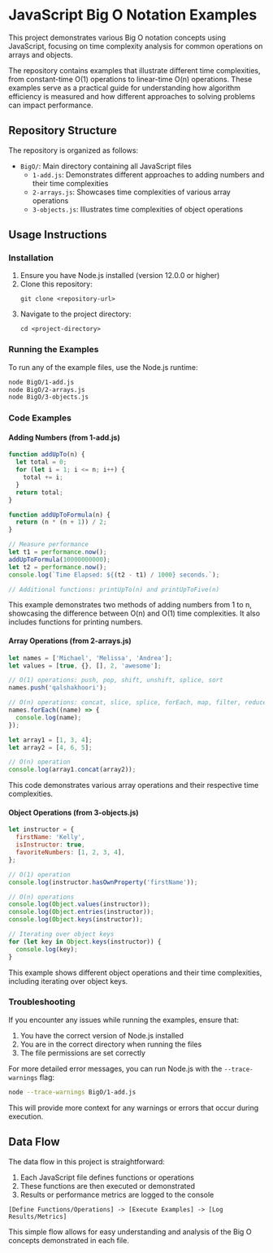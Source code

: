 # JavaScript Big O Notation Examples

This project demonstrates various Big O notation concepts using JavaScript, focusing on time complexity analysis for common operations on arrays and objects.

The repository contains examples that illustrate different time complexities, from constant-time O(1) operations to linear-time O(n) operations. 
These examples serve as a practical guide for understanding how algorithm efficiency is measured and how different approaches to solving problems can impact performance.

## Repository Structure

The repository is organized as follows:

- `BigO/`: Main directory containing all JavaScript files
  - `1-add.js`: Demonstrates different approaches to adding numbers and their time complexities
  - `2-arrays.js`: Showcases time complexities of various array operations
  - `3-objects.js`: Illustrates time complexities of object operations

## Usage Instructions

### Installation

1. Ensure you have Node.js installed (version 12.0.0 or higher)
2. Clone this repository:
   ```
   git clone <repository-url>
   ```
3. Navigate to the project directory:
   ```
   cd <project-directory>
   ```

### Running the Examples

To run any of the example files, use the Node.js runtime:

```bash
node BigO/1-add.js
node BigO/2-arrays.js
node BigO/3-objects.js
```

### Code Examples

#### Adding Numbers (from 1-add.js)

```javascript
function addUpTo(n) {
  let total = 0;
  for (let i = 1; i <= n; i++) {
    total += i;
  }
  return total;
}

function addUpToFormula(n) {
  return (n * (n + 1)) / 2;
}

// Measure performance
let t1 = performance.now();
addUpToFormula(10000000000);
let t2 = performance.now();
console.log(`Time Elapsed: ${(t2 - t1) / 1000} seconds.`);

// Additional functions: printUpTo(n) and printUpToFive(n)
```

This example demonstrates two methods of adding numbers from 1 to n, showcasing the difference between O(n) and O(1) time complexities. It also includes functions for printing numbers.

#### Array Operations (from 2-arrays.js)

```javascript
let names = ['Michael', 'Melissa', 'Andrea'];
let values = [true, {}, [], 2, 'awesome'];

// O(1) operations: push, pop, shift, unshift, splice, sort
names.push('qalshakhoori');

// O(n) operations: concat, slice, splice, forEach, map, filter, reduce, indexOf, includes
names.forEach((name) => {
  console.log(name);
});

let array1 = [1, 3, 4];
let array2 = [4, 6, 5];

// O(n) operation
console.log(array1.concat(array2));
```

This code demonstrates various array operations and their respective time complexities.

#### Object Operations (from 3-objects.js)

```javascript
let instructor = {
  firstName: 'Kelly',
  isInstructor: true,
  favoriteNumbers: [1, 2, 3, 4],
};

// O(1) operation
console.log(instructor.hasOwnProperty('firstName'));

// O(n) operations
console.log(Object.values(instructor));
console.log(Object.entries(instructor));
console.log(Object.keys(instructor));

// Iterating over object keys
for (let key in Object.keys(instructor)) {
  console.log(key);
}
```

This example shows different object operations and their time complexities, including iterating over object keys.

### Troubleshooting

If you encounter any issues while running the examples, ensure that:

1. You have the correct version of Node.js installed
2. You are in the correct directory when running the files
3. The file permissions are set correctly

For more detailed error messages, you can run Node.js with the `--trace-warnings` flag:

```bash
node --trace-warnings BigO/1-add.js
```

This will provide more context for any warnings or errors that occur during execution.

## Data Flow

The data flow in this project is straightforward:

1. Each JavaScript file defines functions or operations
2. These functions are then executed or demonstrated
3. Results or performance metrics are logged to the console

```
[Define Functions/Operations] -> [Execute Examples] -> [Log Results/Metrics]
```

This simple flow allows for easy understanding and analysis of the Big O concepts demonstrated in each file.